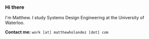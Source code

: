 ### Hi there

I'm Matthew. I study Systems Design Engineering at the University of Waterloo.

**Contact me:** `work [at] matthewholandez [dot] com`
